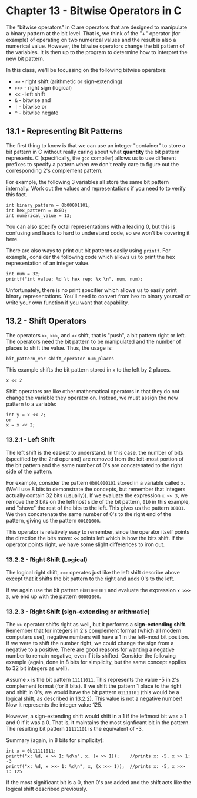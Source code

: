 # Chapter 13 - Bitwise Operators in C

The "bitwise operators" in C are operators that are designed to manipulate a binary pattern at the bit level.  That is, we think of the "+" operator (for example) of operating on two numerical values and the result is also a numerical value.  However, the bitwise operators change the bit pattern of the variables.  It is then up to the program to determine how to interpret the new bit pattern.

In this class, we'll be focussing on the following bitwise operators:
* `>>` - right shift (arithmetic or sign-extending)
* `>>>` - right sign (logical)
* `<<` - left shift
* `&` - bitwise and
* `|` - bitwise or
* `^` - bitwise negate

## 13.1 - Representing Bit Patterns
The first thing to know is that we can use an integer "container" to store a bit pattern in C without really caring about what **quantity** the bit pattern represents.  C (specifically, the `gcc` compiler) allows us to use different prefixes to specify a pattern when we don't really care to figure out the corresponding 2's complement pattern.

For example, the following 3 variables all store the same bit pattern internally.  Work out the values and representations if you need to to verify this fact.
```
int binary_pattern = 0b00001101;
int hex_pattern = 0x0D;
int numerical_value = 13;
```

You can also specify octal representations with a leading 0, but this is confusing and leads to hard to understand code, so we won't be covering it here.

There are also ways to print out bit patterns easily using `printf`.  For example, consider the following code which allows us to print the hex representation of an integer value.

```
int num = 32;
printf("int value: %d \t hex rep: %x \n", num, num);
```

Unfortunately, there is no print specifier which allows us to easily print binary representations.  You'll need to convert from hex to binary yourself or write your own function if you want that capability.

## 13.2 - Shift Operators
The operators `>>`, `>>>`, and `<<` shift, that is "push", a bit pattern right or left.  The operators need the bit pattern to be manipulated and the number of places to shift the value.  Thus, the usage is:

```
bit_pattern_var shift_operator num_places
```

This example shifts the bit pattern stored in `x` to the left by 2 places.
```
x << 2
```

Shift operators are like other mathematical operators in that they do not change the variable they operator on.  Instead, we must assign the new pattern to a variable:

```
int y = x << 2;
or
x = x << 2;
```

### 13.2.1 - Left Shift
The left shift is the easiest to understand.  In this case, the number of bits (specified by the 2nd operand) are removed from the left-most portion of the bit pattern and the same number of 0's are concatenated to the right side of the pattern.  

For example, consider the pattern `0b01000101` stored in a variable called `x`.  (We'll use 8 bits to demonstrate the concepts, but remember that integers actually contain 32 bits (usually)).  If we evaluate the expression `x << 3`, we remove the 3 bits on the leftmost side of the bit pattern, `010` in this example, and "shove" the rest of the bits to the left. This gives us the pattern `00101`.  We then concatenate the same number of 0's to the right end of the pattern, giving us the pattern `00101000`.  

This operator is relatively easy to remember, since the operator itself points the direction the bits move: `<<` points left which is how the bits shift.  If the operator points right, we have some slight differences to iron out.

### 13.2.2 - Right Shift (Logical)
The logical right shift, `>>>` operates just like the left shift describe above except that it shifts the bit pattern to the right and adds 0's to the left.

If we again use the bit pattern `0b01000101` and evaluate the expression `x >>> 3`, we end up with the pattern `00001000`.

### 13.2.3 - Right Shift (sign-extending or arithmatic)
The  `>>` operator shifts right as well, but it performs a **sign-extending shift**.  Remember that for integers in 2's complement format (which all modern computers use), negative numbers will have a 1 in the left-most bit position.  If we were to shift the number right, we could change the sign from a negative to a positive.  There are good reasons for wanting a negative number to remain negative, even if it is shifted.  Consider the following example (again, done in 8 bits for simplicity, but the same concept applies to 32 bit integers as well).

Assume `x` is the bit pattern `11111011`.  This represents the value -5 in 2's complement format (for 8 bits).  If we shift the pattern 1 place to the right and shift in 0's, we would have the bit pattern `01111101` (this would be a logical shift, as described in 13.2.2).  This value is not a negative number!  Now it represents the integer value 125.

However, a sign-extending shift would shift in a 1 if the leftmost bit was a 1 and 0 if it was a 0.  That is, it maintains the most signficant bit in the pattern.  The resulting bit pattern `11111101` is the equivalent of -3.

Summary (again, in 8 bits for simplicity): 
```
int x = 0b11111011;
printf("x: %d, x >> 1: %d\n", x, (x >> 1));    //prints x: -5, x >> 1: -3
printf("x: %d, x >>> 1: %d\n", x, (x >>> 1));  //prints x: -5, x >>> 1: 125
```

If the most significant bit is a 0, then 0's are added and the shift acts like the logical shift described previously.





